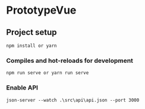 # PrototypeVue

## Project setup
```
npm install or yarn
```

### Compiles and hot-reloads for development
```
npm run serve or yarn run serve
```

### Enable API
```
json-server --watch .\src\api\api.json --port 3000
```
